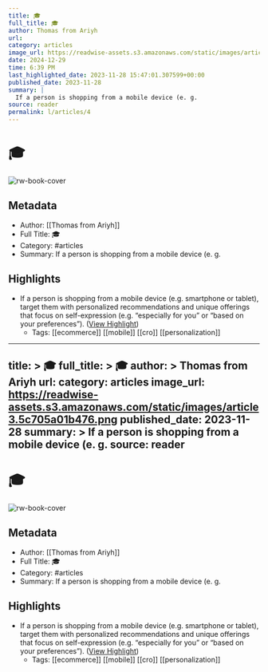 ```yaml
---
title: 🎓
full_title: 🎓
author: Thomas from Ariyh
url: 
category: articles
image_url: https://readwise-assets.s3.amazonaws.com/static/images/article3.5c705a01b476.png
date: 2024-12-29
time: 6:39 PM
last_highlighted_date: 2023-11-28 15:47:01.307599+00:00
published_date: 2023-11-28
summary: |
  If a person is shopping from a mobile device (e. g.
source: reader
permalink: l/articles/4
---
```

# 🎓

![rw-book-cover](https://readwise-assets.s3.amazonaws.com/static/images/article3.5c705a01b476.png)

## Metadata
- Author: [[Thomas from Ariyh]]
- Full Title: 🎓
- Category: #articles
- Summary: If a person is shopping from a mobile device (e. g.

## Highlights
- If a person is shopping from a mobile device (e.g. smartphone or tablet), target them with personalized recommendations and unique offerings that focus on self-expression (e.g. “especially for you” or “based on your preferences”). ([View Highlight](https://read.readwise.io/read/01hgb9sfy15f7w8t11x3p47y4h))
    - Tags: [[ecommerce]] [[mobile]] [[cro]] [[personalization]] 


---
title: >
  🎓
full_title: >
  🎓
author: >
  Thomas from Ariyh
url: 
category: articles
image_url: https://readwise-assets.s3.amazonaws.com/static/images/article3.5c705a01b476.png
published_date: 2023-11-28
summary: >
  If a person is shopping from a mobile device (e. g.
source: reader
---
# 🎓

![rw-book-cover](https://readwise-assets.s3.amazonaws.com/static/images/article3.5c705a01b476.png)

## Metadata
- Author: [[Thomas from Ariyh]]
- Full Title: 🎓
- Category: #articles
- Summary: If a person is shopping from a mobile device (e. g.

## Highlights
- If a person is shopping from a mobile device (e.g. smartphone or tablet), target them with personalized recommendations and unique offerings that focus on self-expression (e.g. “especially for you” or “based on your preferences”). ([View Highlight](https://read.readwise.io/read/01hgb9sfy15f7w8t11x3p47y4h))
    - Tags: [[ecommerce]] [[mobile]] [[cro]] [[personalization]] 


